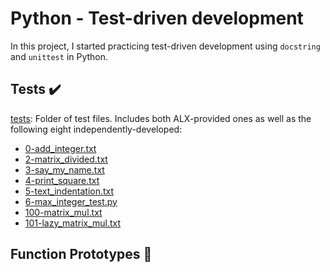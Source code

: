 # Python - Test-driven development
In this project, I started practicing test-driven development using `docstring` and `unittest` in Python.

## Tests ✔️
[tests](https://github.com/richard-1257/alx-higher_level_programming/tree/master/0x07-python-test_driven_development/tests): Folder of test files. Includes both ALX-provided ones as well as the following eight independently-developed:
- [0-add_integer.txt](https://github.com/richard-1257/alx-higher_level_programming/blob/master/0x07-python-test_driven_development/tests/0-add_integer.txt)
- [2-matrix_divided.txt](https://github.com/richard-1257/alx-higher_level_programming/blob/master/0x07-python-test_driven_development/tests/2-matrix_divided.txt)
- [3-say_my_name.txt](https://github.com/richard-1257/alx-higher_level_programming/blob/master/0x07-python-test_driven_development/tests/3-say_my_name.txt)
- [4-print_square.txt](https://github.com/richard-1257/alx-higher_level_programming/blob/master/0x07-python-test_driven_development/tests/4-print_square.txt)
- [5-text_indentation.txt](https://github.com/richard-1257/alx-higher_level_programming/blob/master/0x07-python-test_driven_development/tests/5-text_indentation.txt)
- [6-max_integer_test.py](https://github.com/richard-1257/alx-higher_level_programming/blob/master/0x07-python-test_driven_development/tests/6-max_integer_test.py)
- [100-matrix_mul.txt](https://github.com/richard-1257/alx-higher_level_programming/blob/master/0x07-python-test_driven_development/tests/100-matrix_mul.txt)
- [101-lazy_matrix_mul.txt](https://github.com/richard-1257/alx-higher_level_programming/blob/master/0x07-python-test_driven_development/tests/101-lazy_matrix_mul.txt)

## Function Prototypes 💾
